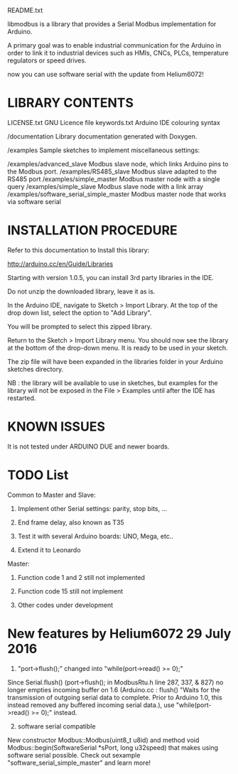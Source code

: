 README.txt

libmodbus is a library that provides a Serial Modbus implementation for Arduino.

A primary goal was to enable industrial communication for the Arduino in order to link it to industrial devices such as HMIs, CNCs, PLCs, temperature regulators or speed drives.

now you can use software serial with the update from Helium6072!

LIBRARY CONTENTS
=================================================================
LICENSE.txt			GNU Licence file
keywords.txt		Arduino IDE colouring syntax

/documentation
Library documentation generated with Doxygen.

/examples
Sample sketches to implement miscellaneous settings:

/examples/advanced_slave	Modbus slave node, which links Arduino pins to the Modbus port.
/examples/RS485_slave		Modbus slave adapted to the RS485 port
/examples/simple_master		Modbus master node with a single query
/examples/simple_slave		Modbus slave node with a link array
/examples/software_serial_simple_master		Modbus master node that works via software serial

INSTALLATION PROCEDURE
=================================================================
Refer to this documentation to Install this library:

http://arduino.cc/en/Guide/Libraries

Starting with version 1.0.5, you can install 3rd party libraries in the IDE.

Do not unzip the downloaded library, leave it as is.

In the Arduino IDE, navigate to Sketch > Import Library. At the top of the drop down list, select the option to "Add Library". 

You will be prompted to select this zipped library. 

Return to the Sketch > Import Library menu. You should now see the library at the bottom of the drop-down menu. It is ready to be used in your sketch. 

The zip file will have been expanded in the libraries folder in your Arduino sketches directory.

NB : the library will be available to use in sketches, but examples for the library will not be exposed in the File > Examples until after the IDE has restarted. 


KNOWN ISSUES
=================================================================
It is not tested under ARDUINO DUE and newer boards.

TODO List
=================================================================
Common to Master and Slave:

1) Implement other Serial settings: parity, stop bits, ...

2) End frame delay, also known as T35

3) Test it with several Arduino boards: UNO, Mega, etc..

4) Extend it to Leonardo

Master:

1) Function code 1 and 2 still not implemented

2) Function code 15 still not implement

3) Other codes under development

New features by Helium6072 29 July 2016
=================================================================
1) "port->flush();" changed into "while(port->read() >= 0);"

Since Serial.flush() (port->flush(); in ModbusRtu.h line 287, 337, & 827) no longer empties incoming buffer on 1.6 (Arduino.cc : flush() "Waits for the transmission of outgoing serial data to complete. Prior to Arduino 1.0, this instead removed any buffered incoming serial data.), use "while(port->read() >= 0);" instead.

2) software serial compatible

New constructor Modbus::Modbus(uint8_t u8id) and method void Modbus::begin(SoftwareSerial *sPort, long u32speed) that makes using software serial possible.
Check out sexample "software_serial_simple_master" and learn more!